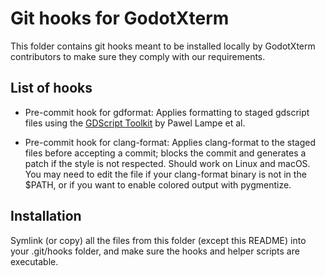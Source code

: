 # Git hooks for GodotXterm

This folder contains git hooks meant to be installed locally by GodotXterm
contributors to make sure they comply with our requirements.

## List of hooks

- Pre-commit hook for gdformat: Applies formatting to staged gdscript files
  using the [GDScript Toolkit](https://github.com/Scony/godot-gdscript-toolkit) by Pawel Lampe et al.

- Pre-commit hook for clang-format: Applies clang-format to the staged files
  before accepting a commit; blocks the commit and generates a patch if the
  style is not respected.
  Should work on Linux and macOS. You may need to edit the file if your
  clang-format binary is not in the $PATH, or if you want to enable colored
  output with pygmentize.

## Installation

Symlink (or copy) all the files from this folder (except this README) into your .git/hooks folder, and make sure
the hooks and helper scripts are executable.
